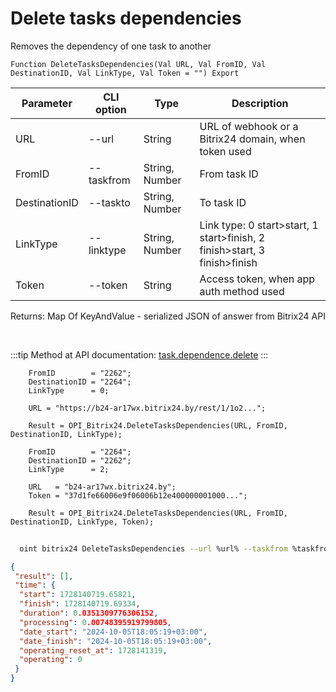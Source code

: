 ﻿---
sidebar_position: 24
---

# Delete tasks dependencies
 Removes the dependency of one task to another



`Function DeleteTasksDependencies(Val URL, Val FromID, Val DestinationID, Val LinkType, Val Token = "") Export`

  | Parameter | CLI option | Type | Description |
  |-|-|-|-|
  | URL | --url | String | URL of webhook or a Bitrix24 domain, when token used |
  | FromID | --taskfrom | String, Number | From task ID |
  | DestinationID | --taskto | String, Number | To task ID |
  | LinkType | --linktype | String, Number | Link type: 0 start>start, 1 start>finish, 2 finish>start, 3 finish>finish |
  | Token | --token | String | Access token, when app auth method used |

  
  Returns:  Map Of KeyAndValue - serialized JSON of answer from Bitrix24 API

<br/>

:::tip
Method at API documentation: [task.dependence.delete](https://dev.1c-bitrix.ru/rest_help/tasks/task/dependence/task_dependence_delete.php)
:::
<br/>


```bsl title="Code example"
    FromID        = "2262";
    DestinationID = "2264";
    LinkType      = 0;

    URL = "https://b24-ar17wx.bitrix24.by/rest/1/1o2...";

    Result = OPI_Bitrix24.DeleteTasksDependencies(URL, FromID, DestinationID, LinkType);

    FromID        = "2264";
    DestinationID = "2262";
    LinkType      = 2;

    URL   = "b24-ar17wx.bitrix24.by";
    Token = "37d1fe66006e9f06006b12e400000001000...";

    Result = OPI_Bitrix24.DeleteTasksDependencies(URL, FromID, DestinationID, LinkType, Token);
```



```sh title="CLI command example"
    
  oint bitrix24 DeleteTasksDependencies --url %url% --taskfrom %taskfrom% --taskto %taskto% --linktype %linktype% --token %token%

```

```json title="Result"
{
 "result": [],
 "time": {
  "start": 1728140719.65821,
  "finish": 1728140719.69334,
  "duration": 0.0351309776306152,
  "processing": 0.00748395919799805,
  "date_start": "2024-10-05T18:05:19+03:00",
  "date_finish": "2024-10-05T18:05:19+03:00",
  "operating_reset_at": 1728141319,
  "operating": 0
 }
}
```
